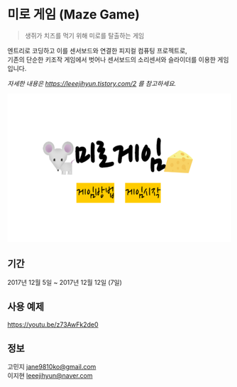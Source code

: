 # 미로 게임 (Maze Game)  
> 생쥐가 치즈를 먹기 위해 미로를 탈출하는 게임  

엔트리로 코딩하고 이를 센서보드와 연결한 피지컬 컴퓨팅 프로젝트로,  
기존의 단순한 키조작 게임에서 벗어나 센서보드의 소리센서와 슬라이더를 이용한 게임입니다.  

_자세한 내용은 https://leeejihyun.tistory.com/2 를 참고하세요._

<center><img src="main.png" width="600" height="334"></center>

## 기간
2017년 12월 5일 ~ 2017년 12월 12일 (7일)

## 사용 예제  
https://youtu.be/z73AwFk2de0  

## 정보
고민지 jane9810ko@gmail.com  
이지현 leeejihyun@naver.com   
